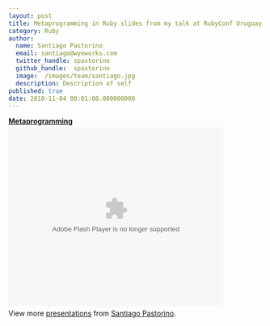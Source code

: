 ```yaml
---
layout: post
title: Metaprogramming in Ruby slides from my talk at RubyConf Uruguay
category: Ruby
author:
  name: Santiago Pastorino
  email: santiago@wyeworks.com
  twitter_handle: spastorino
  github_handle:  spastorino
  image:  /images/team/santiago.jpg
  description: Description of self
published: true
date: 2010-11-04 00:01:00.000000000
---
```

<div style="width:425px" id="__ss_5634072"><strong style="display:block;margin:12px 0 4px"><a href="http://www.slideshare.net/spastorino/metaprogramming-5634072" title="Metaprogramming">Metaprogramming</a></strong><object id="__sse5634072" width="425" height="355"><param name="movie" value="http://static.slidesharecdn.com/swf/ssplayer2.swf?doc=metaprogramming-101101101836-phpapp02&rel=0&stripped_title=metaprogramming-5634072&userName=spastorino" /><param name="allowFullScreen" value="true"/><param name="allowScriptAccess" value="always"/><embed name="__sse5634072" src="http://static.slidesharecdn.com/swf/ssplayer2.swf?doc=metaprogramming-101101101836-phpapp02&rel=0&stripped_title=metaprogramming-5634072&userName=spastorino" type="application/x-shockwave-flash" allowscriptaccess="always" allowfullscreen="true" width="425" height="355"></embed></object><div style="padding:5px 0 12px">View more <a href="http://www.slideshare.net/">presentations</a> from <a href="http://www.slideshare.net/spastorino">Santiago Pastorino</a>.</div></div>
